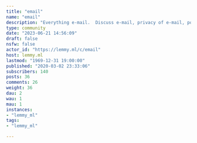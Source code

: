 ```yaml
---
title: "email" 
name: "email"
description: "Everything e-mail.  Discuss e-mail, privacy of e-mail, politics of e-mail..."
type: community
date: "2023-06-21 14:56:09"
draft: false
nsfw: false
actor_id: "https://lemmy.ml/c/email"
host: lemmy.ml
lastmod: "1969-12-31 19:00:00"
published: "2020-03-02 23:33:06"
subscribers: 140
posts: 36
comments: 26
weight: 36
dau: 2
wau: 1
mau: 1
instances:
- "lemmy_ml"
tags: 
- "lemmy_ml"

---
```

